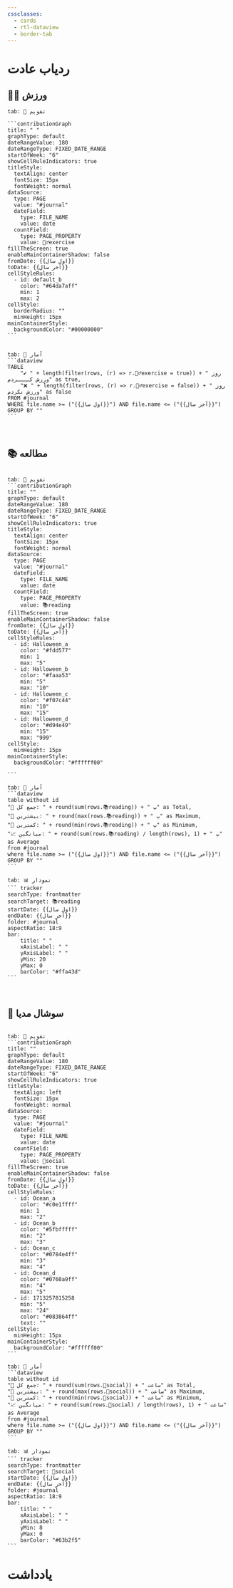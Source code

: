 ```yaml
---
cssclasses:
  - cards
  - rtl-dataview
  - border-tab
---
```

# ردیاب عادت

## 🏋️‍♂️ ورزش

````tabs
tab: 📅 تقویم

```contributionGraph
title: " "
graphType: default
dateRangeValue: 180
dateRangeType: FIXED_DATE_RANGE
startOfWeek: "6"
showCellRuleIndicators: true
titleStyle:
  textAlign: center
  fontSize: 15px
  fontWeight: normal
dataSource:
  type: PAGE
  value: "#journal"
  dateField:
    type: FILE_NAME
    value: date
  countField:
    type: PAGE_PROPERTY
    value: 🏋️‍♂️exercise
fillTheScreen: true
enableMainContainerShadow: false
fromDate: {{اول سال}}
toDate: {{آخر سال}}
cellStyleRules:
  - id: default_b
    color: "#64da7aff"
    min: 1
    max: 2
cellStyle:
  borderRadius: ""
  minHeight: 15px
mainContainerStyle:
  backgroundColor: "#00000000"
```


tab: 🧮 آمار
```dataview
TABLE 
    "✔ " + length(filter(rows, (r) => r.🏋️‍♂️exercise = true)) + " روز ورزش کــــردم" as true,
    "❌ " + length(filter(rows, (r) => r.🏋️‍♂️exercise = false)) + " روز ورزش نکردم" as false
FROM #journal
WHERE file.name >= ("{{اول سال}}") AND file.name <= ("{{آخر سال}}")
GROUP BY ""
```

````

‌
## 📚 مطالعه

````tabs

tab: 📅 تقویم
```contributionGraph
title: ""
graphType: default
dateRangeValue: 180
dateRangeType: FIXED_DATE_RANGE
startOfWeek: "6"
showCellRuleIndicators: true
titleStyle:
  textAlign: center
  fontSize: 15px
  fontWeight: normal
dataSource:
  type: PAGE
  value: "#journal"
  dateField:
    type: FILE_NAME
    value: date
  countField:
    type: PAGE_PROPERTY
    value: 📚reading
fillTheScreen: true
enableMainContainerShadow: false
fromDate: {{اول سال}}
toDate: {{آخر سال}}
cellStyleRules:
  - id: Halloween_a
    color: "#fdd577"
    min: 1
    max: "5"
  - id: Halloween_b
    color: "#faaa53"
    min: "5"
    max: "10"
  - id: Halloween_c
    color: "#f07c44"
    min: "10"
    max: "15"
  - id: Halloween_d
    color: "#d94e49"
    min: "15"
    max: "999"
cellStyle:
  minHeight: 15px
mainContainerStyle:
  backgroundColor: "#ffffff00"

```

tab: 🧮 آمار
```dataview
table without id
"🔘 جمع کل: " + round(sum(rows.📚reading)) + " پ" as Total,
"🔺 بیشترین: " + round(max(rows.📚reading)) + " پ" as Maximum,
"🔻 کمترین: " + round(min(rows.📚reading)) + " پ" as Minimum,
"📈 میانگین: " + round(sum(rows.📚reading) / length(rows), 1) + " پ" as Average
from #journal
where file.name >= ("{{اول سال}}") AND file.name <= ("{{آخر سال}}")
GROUP BY ""
```

tab: 📊 نمودار
``` tracker
searchType: frontmatter
searchTarget: 📚reading
startDate: {{اول سال}}
endDate: {{آخر سال}}
folder: #journal
aspectRatio: 18:9
bar:
    title: " "
    xAxisLabel: " "
    yAxisLabel: " "
	yMin: 20
	yMax: 0
	barColor: "#ffa43d"
```
````

‌‌ ‌
## 📱 سوشال مدیا

````tabs

tab: 📅 تقویم
```contributionGraph
title: ""
graphType: default
dateRangeValue: 180
dateRangeType: FIXED_DATE_RANGE
startOfWeek: "6"
showCellRuleIndicators: true
titleStyle:
  textAlign: left
  fontSize: 15px
  fontWeight: normal
dataSource:
  type: PAGE
  value: "#journal"
  dateField:
    type: FILE_NAME
    value: date
  countField:
    type: PAGE_PROPERTY
    value: 📱social
fillTheScreen: true
enableMainContainerShadow: false
fromDate: {{اول سال}}
toDate: {{آخر سال}}
cellStyleRules:
  - id: Ocean_a
    color: "#c0e1ffff"
    min: 1
    max: "2"
  - id: Ocean_b
    color: "#5fbfffff"
    min: "2"
    max: "3"
  - id: Ocean_c
    color: "#0784e4ff"
    min: "3"
    max: "4"
  - id: Ocean_d
    color: "#0760a9ff"
    min: "4"
    max: "5"
  - id: 1713257815258
    min: "5"
    max: "24"
    color: "#083864ff"
    text: ""
cellStyle:
  minHeight: 15px
mainContainerStyle:
  backgroundColor: "#ffffff00"
```

tab: 🧮 آمار
```dataview
table without id
"🔘 جمع کل: " + round(sum(rows.📱social)) + " ساعت" as Total,
"🔺 بیشترین: " + round(max(rows.📱social)) + " ساعت" as Maximum,
"🔻 کمترین: " + round(min(rows.📱social)) + " ساعت" as Minimum,
"📈 میانگین: " + round(sum(rows.📱social) / length(rows), 1) + " ساعت" as Average
from #journal
where file.name >= ("{{اول سال}}") AND file.name <= ("{{آخر سال}}")
GROUP BY ""
```

tab: 📊 نمودار
``` tracker
searchType: frontmatter
searchTarget: 📱social
startDate: {{اول سال}}
endDate: {{آخر سال}}
folder: #journal
aspectRatio: 18:9
bar:
    title: " "
    xAxisLabel: " "
    yAxisLabel: " "
	yMin: 8
	yMax: 0
	barColor: "#63b2f5"
```
````



# یادداشت